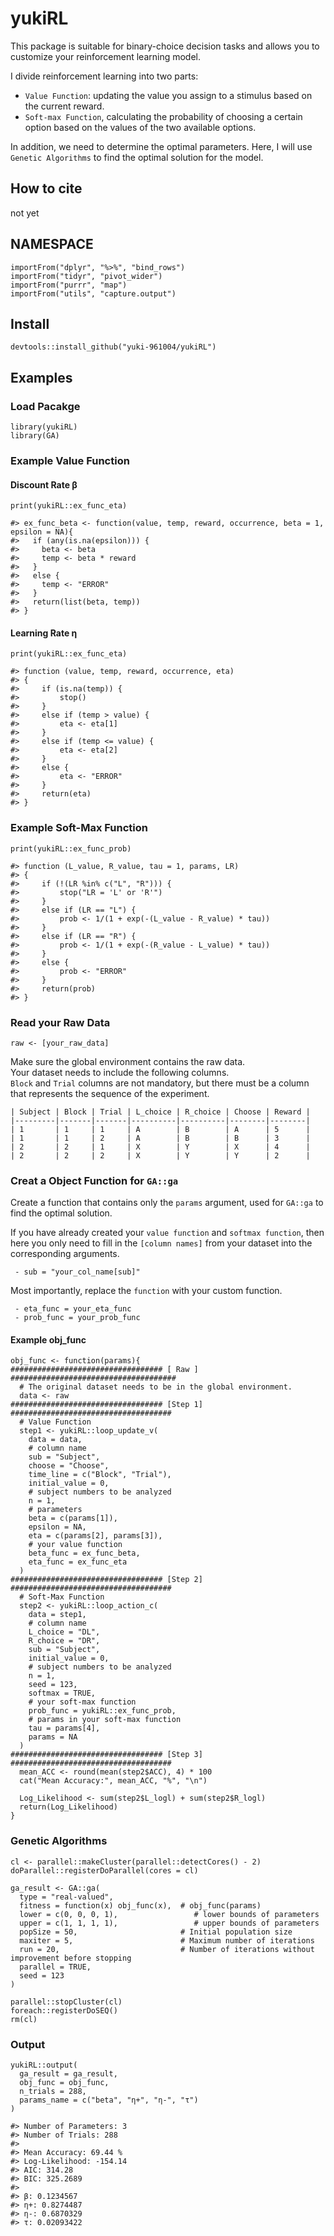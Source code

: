 # yukiRL
This package is suitable for binary-choice decision tasks and allows you to customize your reinforcement learning model.  

I divide reinforcement learning into two parts:

 - `Value Function`: updating the value you assign to a stimulus based on the current reward.  
 - `Soft-max Function`, calculating the probability of choosing a certain option based on the values of the two available options.

In addition, we need to determine the optimal parameters. Here, I will use `Genetic Algorithms` to find the optimal solution for the model.
## How to cite 
not yet

## NAMESPACE
```{r}
importFrom("dplyr", "%>%", "bind_rows")
importFrom("tidyr", "pivot_wider")
importFrom("purrr", "map")
importFrom("utils", "capture.output")
```

## Install
```{r}
devtools::install_github("yuki-961004/yukiRL") 
```

## Examples
### Load Pacakge
```{r}
library(yukiRL)
library(GA)
```
### Example Value Function
#### Discount Rate β
```{r}
print(yukiRL::ex_func_eta)

#> ex_func_beta <- function(value, temp, reward, occurrence, beta = 1, epsilon = NA){
#>   if (any(is.na(epsilon))) {
#>     beta <- beta
#>     temp <- beta * reward
#>   }
#>   else {
#>     temp <- "ERROR" 
#>   }
#>   return(list(beta, temp))
#> }
```

#### Learning Rate η
```{r}
print(yukiRL::ex_func_eta)

#> function (value, temp, reward, occurrence, eta) 
#> {
#>     if (is.na(temp)) {
#>         stop()
#>     }
#>     else if (temp > value) {
#>         eta <- eta[1]
#>     }
#>     else if (temp <= value) {
#>         eta <- eta[2]
#>     }
#>     else {
#>         eta <- "ERROR"
#>     }
#>     return(eta)
#> }
```

### Example Soft-Max Function
```{r}
print(yukiRL::ex_func_prob)

#> function (L_value, R_value, tau = 1, params, LR) 
#> {
#>     if (!(LR %in% c("L", "R"))) {
#>         stop("LR = 'L' or 'R'")
#>     }
#>     else if (LR == "L") {
#>         prob <- 1/(1 + exp(-(L_value - R_value) * tau))
#>     }
#>     else if (LR == "R") {
#>         prob <- 1/(1 + exp(-(R_value - L_value) * tau))
#>     }
#>     else {
#>         prob <- "ERROR"
#>     }
#>     return(prob)
#> }
```

### Read your Raw Data
```{r simulated data}
raw <- [your_raw_data]
```
Make sure the global environment contains the raw data.   
Your dataset needs to include the following columns.   
`Block` and `Trial` columns are not mandatory, but there must be a column that represents the sequence of the experiment.
```
| Subject | Block | Trial | L_choice | R_choice | Choose | Reward |
|---------|-------|-------|----------|----------|--------|--------|
| 1       | 1     | 1     | A        | B        | A      | 5      |
| 1       | 1     | 2     | A        | B        | B      | 3      |
| 2       | 2     | 1     | X        | Y        | X      | 4      |
| 2       | 2     | 2     | X        | Y        | Y      | 2      |
```

### Creat a Object Function for `GA::ga`
Create a function that contains only the `params` argument, used for `GA::ga` to find the optimal solution.  
  
If you have already created your `value function` and `softmax function`, then here you only need to fill in the `[column names]` from your dataset into the corresponding arguments.   
```
 - sub = "your_col_name[sub]"
```
Most importantly, replace the `function` with your custom function.
```
 - eta_func = your_eta_func  
 - prob_func = your_prob_func
 ```
#### Example obj_func
```{r}
obj_func <- function(params){
################################## [ Raw ] #####################################
  # The original dataset needs to be in the global environment.
  data <- raw
################################## [Step 1] ####################################
  # Value Function
  step1 <- yukiRL::loop_update_v(
    data = data, 
    # column name
    sub = "Subject",
    choose = "Choose",
    time_line = c("Block", "Trial"),
    initial_value = 0,
    # subject numbers to be analyzed
    n = 1,
    # parameters
    beta = c(params[1]),
    epsilon = NA,
    eta = c(params[2], params[3]),
    # your value function
    beta_func = ex_func_beta,
    eta_func = ex_func_eta
  ) 
################################## [Step 2] ####################################
  # Soft-Max Function
  step2 <- yukiRL::loop_action_c(
    data = step1,
    # column name
    L_choice = "DL",
    R_choice = "DR",
    sub = "Subject",
    initial_value = 0,
    # subject numbers to be analyzed
    n = 1,
    seed = 123,
    softmax = TRUE,
    # your soft-max function
    prob_func = yukiRL::ex_func_prob,  
    # params in your soft-max function
    tau = params[4],
    params = NA
  )
################################## [Step 3] ####################################  
  mean_ACC <- round(mean(step2$ACC), 4) * 100
  cat("Mean Accuracy:", mean_ACC, "%", "\n")
  
  Log_Likelihood <- sum(step2$L_logl) + sum(step2$R_logl)
  return(Log_Likelihood)
}
```

### Genetic Algorithms
```{r}
cl <- parallel::makeCluster(parallel::detectCores() - 2)
doParallel::registerDoParallel(cores = cl)

ga_result <- GA::ga(
  type = "real-valued",
  fitness = function(x) obj_func(x),  # obj_func(params)
  lower = c(0, 0, 0, 1),                 # lower bounds of parameters
  upper = c(1, 1, 1, 1),                 # upper bounds of parameters
  popSize = 50,                       # Initial population size
  maxiter = 5,                        # Maximum number of iterations
  run = 20,                           # Number of iterations without improvement before stopping
  parallel = TRUE,          
  seed = 123                
)

parallel::stopCluster(cl)
foreach::registerDoSEQ()
rm(cl)
```

### Output
```{r}
yukiRL::output(
  ga_result = ga_result, 
  obj_func = obj_func,
  n_trials = 288,
  params_name = c("beta", "η+", "η-", "τ")
)

#> Number of Parameters: 3 
#> Number of Trials: 288 
#> 
#> Mean Accuracy: 69.44 %  
#> Log-Likelihood: -154.14  
#> AIC: 314.28  
#> BIC: 325.2689  
#> 
#> β: 0.1234567
#> η+: 0.8274487   
#> η-: 0.6870329   
#> τ: 0.02093422   
```